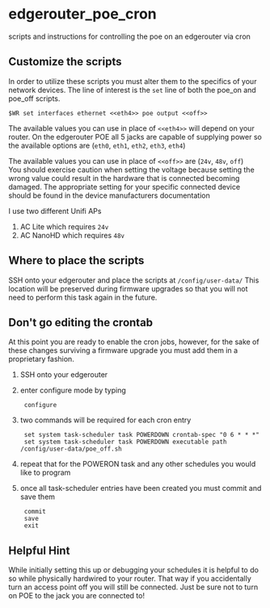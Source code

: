 # edgerouter_poe_cron
scripts and instructions for controlling the poe on an edgerouter via cron

## Customize the scripts
In order to utilize these scripts you must alter them to the specifics of your network devices. The line of interest is the `set` line of both the poe_on and poe_off scripts. 

    $WR set interfaces ethernet <<eth4>> poe output <<off>>
    
The available values you can use in place of `<<eth4>>` will depend on your router. On the edgerouter POE all 5 jacks are capable of supplying power so the available options are (`eth0`, `eth1`, `eth2`, `eth3`, `eth4`)  

The available values you can use in place of `<<off>>` are (`24v`, `48v`, `off`)  
You should exercise caution when setting the voltage because setting the wrong value could result in the hardware that is connected becoming damaged.
The appropriate setting for your specific connected device should be found in the device manufacturers documentation

I use two different Unifi APs
1. AC Lite which requires `24v` 
1. AC NanoHD which requires `48v`

## Where to place the scripts
SSH onto your edgerouter and place the scripts at `/config/user-data/`
This location will be preserved during firmware upgrades so that you will not need to perform this task again in the future.

## Don't go editing the crontab
At this point you are ready to enable the cron jobs, however, for the sake of these changes surviving a firmware upgrade you must add them in a proprietary fashion.
1. SSH onto your edgerouter
1. enter configure mode by typing  
        
        configure
        
1. two commands will be required for each cron entry

        set system task-scheduler task POWERDOWN crontab-spec "0 6 * * *"  
        set system task-scheduler task POWERDOWN executable path /config/user-data/poe_off.sh  
    
1. repeat that for the POWERON task and any other schedules you would like to program
1. once all task-scheduler entries have been created you must commit and save them

        commit  
        save  
        exit
    
## Helpful Hint
While initially setting this up or debugging your schedules it is helpful to do so while physically hardwired to your router. That way if you accidentally turn an access point off you will still be connected. Just be sure not to turn on POE to the jack you are connected to! 
